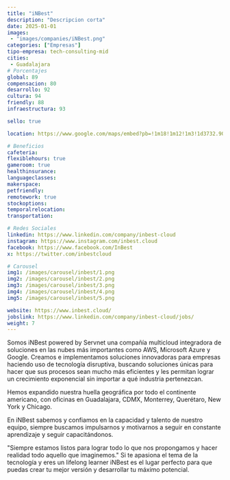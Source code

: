 ```yaml
---
title: "iNBest"
description: "Descripcion corta"
date: 2025-01-01
images: 
 - "images/companies/iNBest.png"
categories: ["Empresas"]
tipo-empresa: tech-consulting-mid
cities: 
 - Guadalajara
# Porcentajes  
global: 89
compensacion: 80
desarrollo: 92
cultura: 94
friendly: 88
infraestructura: 93 

sello: true

location: https://www.google.com/maps/embed?pb=!1m18!1m12!1m3!1d3732.9073855385654!2d-103.3759916249788!3d20.67334658088855!2m3!1f0!2f0!3f0!3m2!1i1024!2i768!4f13.1!3m3!1m2!1s0x8428ae0e4c4c9d7f%3A0x2d1abadf2f0cce18!2sAv%20Uni%C3%B3n%20163-Piso%201%2C%20Col%20Americana%2C%20Lafayette%2C%2044140%20Guadalajara%2C%20Jal.!5e0!3m2!1ses-419!2smx!4v1738020702218!5m2!1ses-419!2smx

# Beneficios
cafeteria: 
flexiblehours: true
gameroom: true
healthinsurance: 
languageclasses: 
makerspace: 
petfriendly: 
remotework: true
stockoptions: 
temporalrelocation: 
transportation: 

# Redes Sociales
linkedin: https://www.linkedin.com/company/inbest-cloud
instagram: https://www.instagram.com/inbest.cloud
facebook: https://www.facebook.com/InBest
x: https://twitter.com/inbestcloud

# Carousel
img1: /images/carousel/inbest/1.png
img2: /images/carousel/inbest/2.png
img3: /images/carousel/inbest/3.png
img4: /images/carousel/inbest/4.png
img5: /images/carousel/inbest/5.png

website: https://www.inbest.cloud/
jobslink: https://www.linkedin.com/company/inbest-cloud/jobs/
weight: 7
---
```


Somos iNBest powered by Servnet una compañía multicloud integradora de soluciones en las nubes más importantes como AWS, Microsoft Azure y Google. Creamos e implementamos soluciones innovadoras para empresas haciendo uso de tecnología disruptiva, buscando soluciones únicas para hacer que sus procesos sean mucho más eficientes y les permitan lograr un crecimiento exponencial sin importar a qué industria pertenezcan.

Hemos expandido nuestra huella geográfica por todo el continente americano, con oficinas en Guadalajara, CDMX, Monterrey, Querétaro, New York y Chicago.

En iNBest sabemos y confiamos en la capacidad y talento de nuestro equipo, siempre buscamos impulsarnos y motivarnos a seguir en constante aprendizaje y seguir capacitándonos. 

"Siempre estamos listos para lograr todo lo que nos propongamos y hacer realidad todo aquello que imaginemos." 
Si te apasiona el tema de la tecnología y eres un lifelong learner iNBest es el lugar perfecto para que puedas crear tu mejor versión y desarrollar tu máximo potencial. 